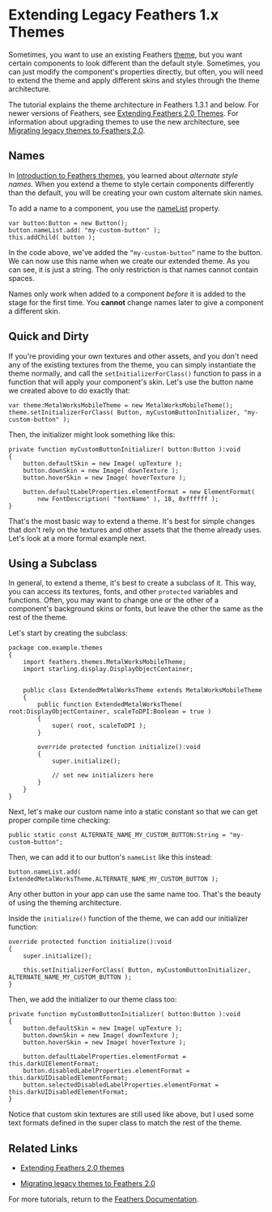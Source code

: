 # Extending Legacy Feathers 1.x Themes

Sometimes, you want to use an existing Feathers [theme](themes.html), but you want certain components to look different than the default style. Sometimes, you can just modify the component's properties directly, but often, you will need to extend the theme and apply different skins and styles through the theme architecture.

The tutorial explains the theme architecture in Feathers 1.3.1 and below. For newer versions of Feathers, see [Extending Feathers 2.0 Themes](extending-themes.html). For information about upgrading themes to use the new architecture, see [Migrating legacy themes to Feathers 2.0](migrating-themes.html).

## Names

In [Introduction to Feathers themes](themes.html), you learned about *alternate style names*. When you extend a theme to style certain components differently than the default, you will be creating your own custom alternate skin names.

To add a name to a component, you use the [nameList](http://feathersui.com/documentation/feathers/core/FeathersControl.html#nameList) property.

``` code
var button:Button = new Button();
button.nameList.add( "my-custom-button" );
this.addChild( button );
```

In the code above, we've added the `“my-custom-button”` name to the button. We can now use this name when we create our extended theme. As you can see, it is just a string. The only restriction is that names cannot contain spaces.

Names only work when added to a component *before* it is added to the stage for the first time. You **cannot** change names later to give a component a different skin.

## Quick and Dirty

If you're providing your own textures and other assets, and you don't need any of the existing textures from the theme, you can simply instantiate the theme normally, and call the `setInitializerForClass()` function to pass in a function that will apply your component's skin. Let's use the button name we created above to do exactly that:

``` code
var theme:MetalWorksMobileTheme = new MetalWorksMobileTheme();
theme.setInitializerForClass( Button, myCustomButtonInitializer, "my-custom-button" );
```

Then, the initializer might look something like this:

``` code
private function myCustomButtonInitializer( button:Button ):void
{
    button.defaultSkin = new Image( upTexture );
    button.downSkin = new Image( downTexture );
    button.hoverSkin = new Image( hoverTexture );
 
    button.defaultLabelProperties.elementFormat = new ElementFormat(
        new FontDescription( "fontName" ), 18, 0xffffff );
}
```

That's the most basic way to extend a theme. It's best for simple changes that don't rely on the textures and other assets that the theme already uses. Let's look at a more formal example next.

## Using a Subclass

In general, to extend a theme, it's best to create a subclass of it. This way, you can access its textures, fonts, and other `protected` variables and functions. Often, you may want to change one or the other of a component's background skins or fonts, but leave the other the same as the rest of the theme.

Let's start by creating the subclass:

``` code
package com.example.themes
{
    import feathers.themes.MetalWorksMobileTheme;
    import starling.display.DisplayObjectContainer;
 
 
    public class ExtendedMetalWorksTheme extends MetalWorksMobileTheme
    {
        public function ExtendedMetalWorksTheme( root:DisplayObjectContainer, scaleToDPI:Boolean = true )
        {
            super( root, scaleToDPI );
        }
 
        override protected function initialize():void
        {
            super.initialize();
 
            // set new initializers here
        }
    }
}
```

Next, let's make our custom name into a static constant so that we can get proper compile time checking:

``` code
public static const ALTERNATE_NAME_MY_CUSTOM_BUTTON:String = "my-custom-button";
```

Then, we can add it to our button's `nameList` like this instead:

``` code
button.nameList.add( ExtendedMetalWorksTheme.ALTERNATE_NAME_MY_CUSTOM_BUTTON );
```

Any other button in your app can use the same name too. That's the beauty of using the theming architecture.

Inside the `initialize()` function of the theme, we can add our initializer function:

``` code
override protected function initialize():void
{
    super.initialize();
 
    this.setInitializerForClass( Button, myCustomButtonInitializer, ALTERNATE_NAME_MY_CUSTOM_BUTTON );
}
```

Then, we add the initializer to our theme class too:

``` code
private function myCustomButtonInitializer( button:Button ):void
{
    button.defaultSkin = new Image( upTexture );
    button.downSkin = new Image( downTexture );
    button.hoverSkin = new Image( hoverTexture );
 
    button.defaultLabelProperties.elementFormat = this.darkUIElementFormat;
    button.disabledLabelProperties.elementFormat = this.darkUIDisabledElementFormat;
    button.selectedDisabledLabelProperties.elementFormat = this.darkUIDisabledElementFormat;
}
```

Notice that custom skin textures are still used like above, but I used some text formats defined in the super class to match the rest of the theme.

## Related Links

-   [Extending Feathers 2.0 themes](extending-themes.html)

-   [Migrating legacy themes to Feathers 2.0](migrating-themes.html)

For more tutorials, return to the [Feathers Documentation](start.html).


